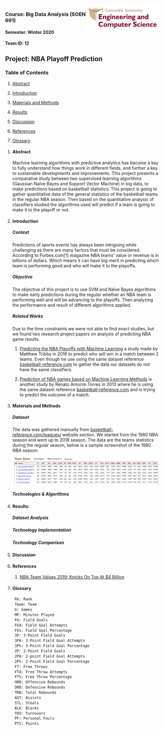 

<img align="right" width="240" src="images/logo.png">

### Course: Big Data Analysis (SOEN 691)

#### Semester: Winter 2020

#### Team ID:  12

## Project: NBA Playoff Prediction



### Table of Contents
1. [Abstract](#Abstract)

2. [Introduction](#Introduction)

3. [Materials and Methods](#Materials_and_Methods)

4. [Results](#Results)

5. [Discussion](#Discussion)

6. [References](#References)

7. [Glossary](#Glossary)

   

<a/>

1. #### Abstract                                                                                  

   Machine learning algorithms with predictive analytics has become a key to fully understand how things work in different fields, and further a key to sustainable developments and improvements. This project presents a comparative study between two supervised learning algorithms (Gaussian Naïve Bayes and Support Vector Machine) in big data, to make predictions based on basketball statistics. This project is going to gather quantitative data of the general statistics of the basketball teams in the regular NBA season. Then based on the quantitative analysis of classifiers studied the algorithms used will predict if a team is going to make it to the playoff or not.

   

2. #### Introduction

   ##### Context

   Predictions of sports events has always been intriguing while challenging as there are many factors that must be considered. According to Forbes.com[1] magazine NBA teams’ value or revenue is in billions of dollars. Which means it can have big merit in predicting which team is performing good and who will make it to the playoffs.  

   ##### Objective 

   The objective of this project is to use SVM and Naïve Bayes algorithms to make early predictions during the regular whether an NBA team is performing well and will be advancing to the playoffs. Then analyzing the performance and result of different algorithms applied.

   ##### Related Works

   Due to the time constraints we were not able to find exact studies, but we found two research project papers on analysis of predicting NBA game results. 

   1. [Predicting the NBA Playoffs with Machine Learning](https://rstudio-pubs-static.s3.amazonaws.com/190581_5edd87c937f2489c86c1b9b567a62b6e.html) a study made by Matthew Tribby in 2016  to predict who will win in a match between 2 teams. Even though he use using the same dataset reference [basketball-reference.com](https://www.basketball-reference.com/) to gather the data our datasets do not have the same classifiers.

   2. [Prediction of NBA games based on Machine Learning Methods](https://homepages.cae.wisc.edu/~ece539/fall13/project/AmorimTorres_rpt.pdf) is another study by Renato Amorim Torres in 2013 where he is using the same dataset reference [basketball-reference.com](https://www.basketball-reference.com/)  and is trying to predict the outcome of a match. 

      

3. #### Materials and Methods <a name="Materials_and_Methods"></a>

   ##### Dataset

   The data was gathered manually from [basketball-reference.com/leagues/](https://www.basketball-reference.com/leagues/)  website section. We started from the 1980 NBA season and went up to 2018 season. The data are the teams statistics during the regular season, below is a sample screenshot of the 1980 NBA season.

   ![1980 NBA season](images/NBA_1980_Season_Summary.png)

   ##### Technologies & Algorithms

4. #### Results:

   ##### Dataset Analysis

   ##### Technology Implementation

   ##### Technology Comparison

   

5. #### Discussion

   

6. #### References

   1. [NBA Team Values 2019: Knicks On Top At $4 Billion](https://www.forbes.com/sites/kurtbadenhausen/2019/02/06/nba-team-values-2019-knicks-on-top-at-4-billion/#70067f0ee667)

   

7. #### Glossary

   ```html
    Rk: Rank
    Team: Team
    G: Games
    MP: Minutes Played
    FG: Field Goals
    FGA: Field Goal Attempts
    FG%: Field Goal Percentage
    3P: 3-Point Field Goals
    3PA: 3-Point Field Goal Attempts
    3P%: 3-Point Field Goal Percentage
    2P: 2-Point Field Goals
    2PA: 2-point Field Goal Attempts
    2P%: 2-Point Field Goal Percentage
    FT: Free Throws
    FTA: Free Throw Attempts
    FT%: Free Throw Percentage
    ORB: Offensive Rebounds
    DRB: Defensive Rebounds
    TRB: Total Rebounds
    AST: Assists
    STL: Steals
    BLK: Blocks
    TOV: Turnovers
    PF: Personal Fouls
    PTS: Points
   ```
   

